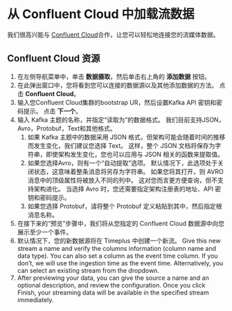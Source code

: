 # 从 Confluent Cloud 中加载流数据

我们很高兴能与 [Confluent Cloud](https://www.confluent.io/confluent-cloud/?utm_campaign=tm.pmm_cd.2023_partner_cwc_timeplus_generic&utm_source=timeplus&utm_medium=partnerref)合作，让您可以轻松地连接您的流媒体数据。

## Confluent Cloud 资源

1. 在左侧导航菜单中，单击 **数据摄取**，然后单击右上角的 **添加数据** 按钮。
2. 在此弹出窗口中，您将看到您可以连接的数据源以及其他添加数据的方法。 点击 **Confluent Cloud**。
3. 输入您Confluent Cloud集群的bootstrap UR，然后设置Kafka API 密钥和密码提示。 点击 **下一个**。
4. 输入 Kafka 主题的名称，并指定“读取为”的数据格式。 我们目前支持JSON，Avro，Protobuf，Text和其他格式。
    1. 如果 Kafka 主题中的数据采用 JSON 格式，但架构可能会随着时间的推移而发生变化，我们建议您选择 Text。 这样，整个 JSON 文档将保存为字符串，即使架构发生变化，您也可以应用与 JSON 相关的函数来提取值。
    2. 如果您选择Avro，则有一个“自动提取”选项。 默认情况下，此选项处于关闭状态，这意味着整条消息将另存为字符串。 如果您将其打开，则 AVRO 消息中的顶级属性将被放入不同的列中。 这对您而言更方便查询，但不支持架构进化。 当选择 Avro 时，您还需要指定架构注册表的地址、API 密钥和密码提示。
    3. 如果您选择 Protobuf，请将整个 Protobuf 定义粘贴到其中，然后指定根消息名称。
5. 在接下来的“预览”步骤中，我们将从您指定的 Confluent Cloud 数据源中向您展示至少一个事件。
6. 默认情况下，您的新数据源将在 Timeplus 中创建一个新流。 Give this new stream a name and verify the columns information (column name and data type). You can also set a column as the event time column. If you don’t, we will use the ingestion time as the event time. Alternatively, you can select an existing stream from the dropdown.
7. After previewing your data, you can give the source a name and an optional description, and review the configuration. Once you click Finish, your streaming data will be available in the specified stream immediately. 
